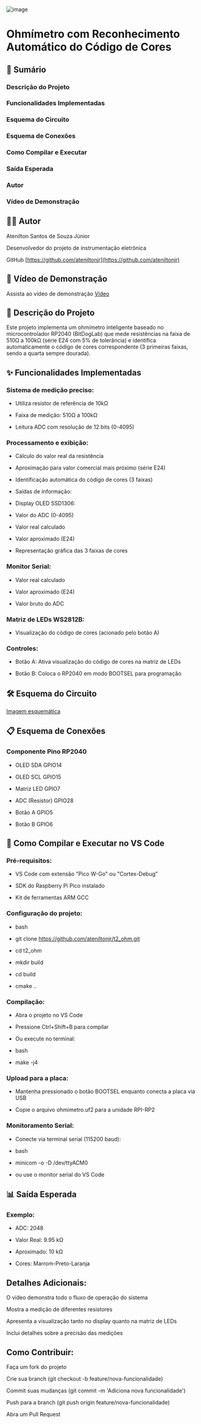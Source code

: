 ![image](https://github.com/user-attachments/assets/f2a5c9b8-6208-4723-8f46-1d74be421827)
# Ohmímetro com Reconhecimento Automático do Código de Cores
## 📌 Sumário
### Descrição do Projeto

### Funcionalidades Implementadas

### Esquema do Circuito

### Esquema de Conexões

### Como Compilar e Executar

### Saída Esperada

### Autor

### Vídeo de Demonstração


## 👨‍💻 Autor
Atenilton Santos de Souza Júnior

Desenvolvedor do projeto de instrumentação eletrônica

GitHub [https://github.com/ateniltonjr](https://github.com/ateniltonjr)

## 🎥 Vídeo de Demonstração
Assista ao vídeo de demonstração
[Vídeo](#link)

## 📝 Descrição do Projeto
Este projeto implementa um ohmímetro inteligente baseado no microcontrolador RP2040 (BitDogLab) que mede resistências na faixa de 510Ω a 100kΩ (série E24 com 5% de tolerância) e identifica automaticamente o código de cores correspondente (3 primeiras faixas, sendo a quarta sempre dourada).

## ✨ Funcionalidades Implementadas
### Sistema de medição preciso:

- Utiliza resistor de referência de 10kΩ

- Faixa de medição: 510Ω a 100kΩ

- Leitura ADC com resolução de 12 bits (0-4095)

### Processamento e exibição:

- Cálculo do valor real da resistência

- Aproximação para valor comercial mais próximo (série E24)

- Identificação automática do código de cores (3 faixas)

- Saídas de informação:

- Display OLED SSD1306:

- Valor do ADC (0-4095)

- Valor real calculado

- Valor aproximado (E24)

- Representação gráfica das 3 faixas de cores

### Monitor Serial:

- Valor real calculado

- Valor aproximado (E24)

- Valor bruto do ADC

### Matriz de LEDs WS2812B:

- Visualização do código de cores (acionado pelo botão A)

### Controles:

- Botão A: Ativa visualização do código de cores na matriz de LEDs

- Botão B: Coloca o RP2040 em modo BOOTSEL para programação

## 🛠️ Esquema do Circuito
[Imagem esquemática](#)

## 📋 Esquema de Conexões
### Componente	Pino RP2040

- OLED SDA	GPIO14

- OLED SCL	GPIO15

- Matriz LED	GPIO7

- ADC (Resistor)	GPIO28

- Botão A	GPIO5

- Botão B	GPIO6


## 🚀 Como Compilar e Executar no VS Code
### Pré-requisitos:

- VS Code com extensão "Pico W-Go" ou "Cortex-Debug"

- SDK do Raspberry Pi Pico instalado

- Kit de ferramentas ARM GCC

### Configuração do projeto:

- bash

- git clone https://github.com/ateniltonjr/t2_ohm.git

- cd t2_ohm

- mkdir build

- cd build

- cmake ..


### Compilação:

- Abra o projeto no VS Code

- Pressione Ctrl+Shift+B para compilar

- Ou execute no terminal:

- bash

- make -j4

### Upload para a placa:

- Mantenha pressionado o botão BOOTSEL enquanto conecta a placa via USB

- Copie o arquivo ohmimetro.uf2 para a unidade RPI-RP2

### Monitoramento Serial:

- Conecte via terminal serial (115200 baud):

- bash
- minicom -o -D /dev/ttyACM0
- ou use o monitor serial do VS Code

## 📊 Saída Esperada
### Exemplo:

- ADC: 2048

- Valor Real: 9.95 kΩ

- Aproximado: 10 kΩ

- Cores: Marrom-Preto-Laranja

## Detalhes Adicionais:
O vídeo demonstra todo o fluxo de operação do sistema

Mostra a medição de diferentes resistores

Apresenta a visualização tanto no display quanto na matriz de LEDs

Inclui detalhes sobre a precisão das medições

## Como Contribuir:
Faça um fork do projeto

Crie sua branch (git checkout -b feature/nova-funcionalidade)

Commit suas mudanças (git commit -m 'Adiciona nova funcionalidade')

Push para a branch (git push origin feature/nova-funcionalidade)

Abra um Pull Request
